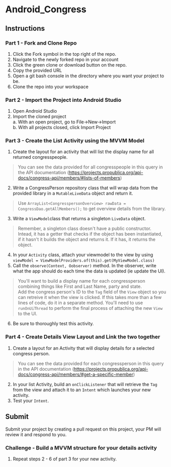# Android_Congress



## Instructions

### Part 1 - Fork and Clone Repo

1. Click the Fork symbol in the top right of the repo.
2. Navigate to the newly forked repo in your account
3. Click the green clone or download button on the repo.
4. Copy the provided URL
5. Open a git bash console in the directory where you want your project to be.
6. Clone the repo into your workspace

### Part 2 - Import the Project into Android Studio

1. Open Android Studio
2. Import the cloned project  
   a. With an open project, go to File->New->Import  
   b. With all projects closed, click Import Project  

### Part 3 - Create the List Activity using the MVVM Model

1. Create the layout for an activity that will list the display name for all returned congresspeople.  
> You can see the data provided for all congresspeople in this query in the API documentation (https://projects.propublica.org/api-docs/congress-api/members/#lists-of-members)
2. Write a CongressPerson repository class that will wrap data from the provided library in a `MutableLiveData` object and return it.  
> Use `ArrayList<CongresspersonOverview> rawData = CongressDao.getAllMembers();` to get overview details from the library.  
3. Write a `ViewModel`class that returns a singleton `LiveData` object.
> Remember, a singleton class doesn't have a public constructor. Intead, it has a getter that checks if the object has been instantiated, if it hasn't it builds the object and returns it. If it has, it returns the object.
4. In your `Activity` class, attach your viewmodel to the view by using `viewModel = ViewModelProviders.of(this).get(MyViewModel.class)`  
5. Call the `observe(Context, Oobserver)` method. In the observer, write what the app should do each time the data is updated (ie update the UI).
> You'll want to build a display name for each congressperson combining things like First and Last Name, party and state.  
> Add the congress person's ID to the `Tag` field of the `View` object so you can retreive it when the view is clicked.
> If this takes more than a few lines of code, do it in a separate method.
> You'll need to use `runOnUiThread` to perform the final process of attaching the new `View` to the UI.
6. Be sure to thoroughly test this activity.

### Part 4 - Create Details View Layout and Link the two together

1. Create a layout for an Activity that will display details for a selected congress person.
> You can see the data provided for each congressperson in this query in the API documentation (https://projects.propublica.org/api-docs/congress-api/members/#get-a-specific-member)
2. In your list Activity, build an `onClickListener` that will retrieve the `Tag` from the view and attach it to an `Intent` which launches your new activity.
3. Test your `Intent`.

## Submit

Submit your project by creating a pull request on this project, your PM will review it and respond to you.

### Challenge - Build a MVVM structure for your details activity

1. Repeat steps 2 - 6 of part 3 for your new activity.
